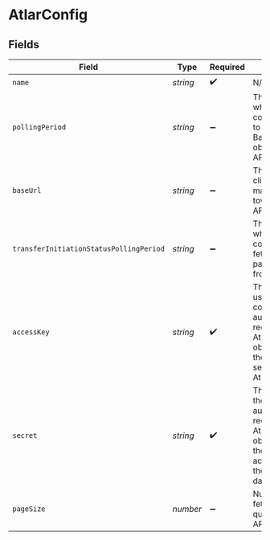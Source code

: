 # AtlarConfig


## Fields

| Field                                                                                                                                                        | Type                                                                                                                                                         | Required                                                                                                                                                     | Description                                                                                                                                                  |
| ------------------------------------------------------------------------------------------------------------------------------------------------------------ | ------------------------------------------------------------------------------------------------------------------------------------------------------------ | ------------------------------------------------------------------------------------------------------------------------------------------------------------ | ------------------------------------------------------------------------------------------------------------------------------------------------------------ |
| `name`                                                                                                                                                       | *string*                                                                                                                                                     | :heavy_check_mark:                                                                                                                                           | N/A                                                                                                                                                          |
| `pollingPeriod`                                                                                                                                              | *string*                                                                                                                                                     | :heavy_minus_sign:                                                                                                                                           | The frequency at which the connector will try to fetch new BalanceTransaction objects from Stripe API.                                                       |
| `baseUrl`                                                                                                                                                    | *string*                                                                                                                                                     | :heavy_minus_sign:                                                                                                                                           | The base URL the client uses for making requests towards the Atlar API.                                                                                      |
| `transferInitiationStatusPollingPeriod`                                                                                                                      | *string*                                                                                                                                                     | :heavy_minus_sign:                                                                                                                                           | The frequency at which the connector tries to fetch the status of payment initiations from the Atlar API.                                                    |
| `accessKey`                                                                                                                                                  | *string*                                                                                                                                                     | :heavy_check_mark:                                                                                                                                           | The access key used by the connector for authorizing requests to the Atlar API. You can obtain it along with the associated secret from the Atlar dashboard. |
| `secret`                                                                                                                                                     | *string*                                                                                                                                                     | :heavy_check_mark:                                                                                                                                           | The secret used by the connector for authorizing requests to the Atlar API. You can obtain it along with the associated access key from the Atlar dashboard. |
| `pageSize`                                                                                                                                                   | *number*                                                                                                                                                     | :heavy_minus_sign:                                                                                                                                           | Number of items to fetch when querying paginated APIs.                                                                                                       |